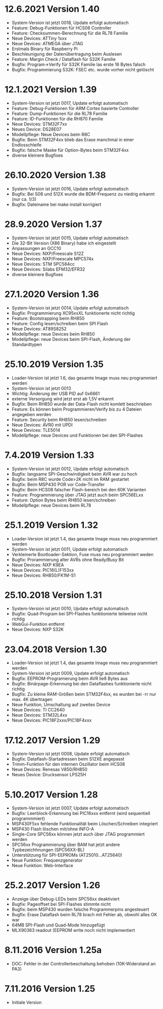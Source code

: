 # 12.6.2021 Version 1.40
* System-Version ist jetzt 0018, Update erfolgt automatisch
* Feature: Debug-Funktionen für HCS08 Controller
* Feature: Checksummen-Berechnung für die RL78 Familie
* Neue Devices: ATTiny 1xxx
* Neue Devices: ATMEGA über JTAG
* Erstmals Binary für Raspberry Pi
* Beschleunigung der Datenübertragung beim Auslesen
* Feature: Margin Check / Dataflash für S32K Familie
* Bugfix: Program->Verify für S32K Familie las erste 16 Bytes falsch
* Bugfix: Programmierung S32K: FSEC etc. wurde vorher nicht gelöscht

# 12.1.2021 Version 1.39
* System-Version ist jetzt 0017, Update erfolgt automatisch
* Feature: Debug-Funktionen für ARM Cortex basierte Controller
* Feature: Dump-Funktionen für die RL78 Familie
* Feature: ID-Funktionen für die RH870 Familie
* Neue Devices: STM32F7xx
* Neues Device: DS28E07
* Modellpflege: Neue Devices beim R8C
* Bugfix: Beim STM32F4xx blieb das Erase manchmal in einer Endlosschleife
* Bugfix: falsche Maske für Option-Bytes beim STM32F4xx
* diverse kleinere Bugfixes

# 26.10.2020 Version 1.38
*  System-Version ist jetzt 0016, Update erfolgt automatisch
*  Bugfix: Bei S08 und S12X wurde die BDM-Frequenz zu niedrig erkannt (nur ca. 1/3)
*  Bugfix: Dateiname bei make install korrigiert

# 28.9.2020 Version 1.37
*  System-Version ist jetzt 0015, Update erfolgt automatisch
*  Die 32-Bit Version (X86 Binary) habe ich eingestellt
*  Anpassungen an GCC10
*  Neue Devices: NXP/Freescale S12Z
*  Neue Devices: NXP/Freescale MPC574x
*  Neue Devices: STM SPC584cc
*  Neue Devices: Silabs EFM32/EFR32
*  diverse kleinere Bugfixes

# 27.1.2020 Version 1.36
*  System-Version ist jetzt 0014, Update erfolgt automatisch
*  Bugfix: Programmierung XC95xxXL funktionerte nicht richtig
*  Feature: Bootstrapping beim RH850
*  Feature: Config lesen/schreiben beim SPI Flash
*  Neue Devices: AT89S8252
*  Modellpflege: neue Devices beim RH850
*  Modellpflege: neue Devices beim SPI-Flash, Änderung der Standardtypen

# 25.10.2019 Version 1.35
*  Loader-Version ist jetzt 1.6, das gesamte Image muss neu programmiert werden
*  System-Version ist jetzt 0013
*  Wichtig: Änderung der USB PID auf 0x6661
*  externe Versorgung wird jetzt erst ab 1,5V erkannt
*  Bugfix: Beim RH850 wurde der Data-Flash nicht komlett beschrieben
*  Feature: Es können beim Programmieren/Verify bis zu 4 Dateien angegeben werden
*  Feature: Security beim RH850 lesen/schreiben
*  Neue Devices: AVR0 mit UPDI
*  Neue Devices: TLE5014
*  Modellpflege: neue Devices und Funktionen bei den SPI-Flashes


# 7.4.2019 Version 1.33 
* System-Version ist jetzt 0012, Update erfolgt automatisch
* Bugfix: langsame SPI-Geschwindigkeit beim AVR war zu hoch
* Bugfix: beim R8C wurde Code>2K nicht im RAM gestartet
* Bugfix: Beim MSP430 POR vor Code-Transfer
* Bugfix: Beim HCS08 falscher Flash-bereich bei den 60K Varianten
* Feature: Programmierung über JTAG jetzt auch beim SPC56ELxx
* Feature: Option Bytes beim RH850 lesen/schreiben
* Modellpflege: neue Devices beim RL78

# 25.1.2019 Version 1.32 
* Loader-Version ist jetzt 1.4, das gesamte Image muss neu programmiert werden
* System-Version ist jetzt 0011, Update erfolgt automatisch
* Verkleinerte Bootloader-Sektion, Fuse muss neu programmiert weden
* Bugfix: Prorammierung alter AVRs ohne Ready/Busy Bit
* Neue Devices: NXP K9EA
* Neue Devices: PIC16(L)F153xx
* Neue Devices: RH850/FK1M-S1
# 25.10.2018 Version 1.31 
* System-Version ist jetzt 0010, Update erfolgt automatisch
* Bugfix: Quad-Program bei SPI-Flashes funktionierte teilweise nicht richtig
* WebGui-Funktion entfernt
* Neue Devices: NXP S32K
# 23.04.2018 Version 1.30 
* Loader-Version ist jetzt 1.4, das gesamte Image muss neu programmiert werden
* System-Version ist jetzt 0009, Update erfolgt automatisch
* Bugfix: EEPROM-Programierung beim AVR ließ Bytes aus
* Bugfix: Binärpage-Erkennung bei den Dataflashes funktionierte nicht richtig
* Bugfix: Zu kleine RAM-Größen beim STM32F4xx, es wurden bei -rr nur max. 4K übertragen
* Neue Funktion, Umschaltung auf zweites Device
* Neue Devices: TI CC2640
* Neue Devices: STM32L4xx
* Neue Devices: PIC18F2xxx/PIC18F4xxx
# 17.12.2017 Version 1.29 
* System-Version ist jetzt 0008, Update erfolgt automatisch
* Bugfix: Dataflash-Startadressen beim S12XE angepasst
* Trimm-Funktion für den internen Oszillator beim HCS08
* Neue Devices: Renesas V850/RH850
* Neues Device: Drucksensor LPS25H
# 5.10.2017 Version 1.28 
* System-Version ist jetzt 0007, Update erfolgt automatisch
* Bugfix: Leerblock-Erkennung bei PIC16xxx entfernt (wird sequentiell programmmiert)
* MSP430F5xx fehlende Funktionalität beim Löschen/Schreiben integriert
* MSP430 Flash löschen mit/ohne INFO-A
* Single-Core SPC56xx können jetzt auch über JTAG programmiert werden
* SPC56xx Programmierung über BAM hat jetzt andere Typbezeichhnungen (SPC56XX-BL)
* Unterstützung für SPI-EEPROMs (AT25010...AT25640)
* Neue Funktion: Frequenzgenerator
* Neue Funktion: Web-Interface
# 25.2.2017 Version 1.26 
* Anzeige über Debug-LEDs beim SPC56xx deaktiviert
* Bugfix: Pageoffset bei SPI-Flashes stimmte nicht
* Bugfix: beim MSP430 wurden falsche Programmerpins angesteuert
* Bugfix: Erase Dataflash beim RL78 brach mit Fehler ab, obwohl alles OK war
* 64MB SPI-Flash und Quad-Mode hinzugefügt
* MLX90363 readout (EEPROM write noch nicht implementiert
# 8.11.2016 Version 1.25a 
* DOC: Fehler in der Controllerbeschaltung behoben (10K-Widerstand an PA3)
# 7.11.2016 Version 1.25 
* Initiale Version
